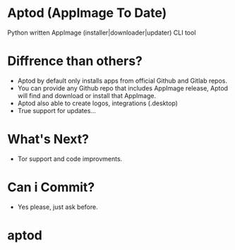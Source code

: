# Aptod (AppImage To Date)
Python written AppImage (installer|downloader|updater) CLI tool

# Diffrence than others?
- Aptod by default only installs apps from official Github and Gitlab repos.
- You can provide any Github repo that includes AppImage release, Aptod will
find and download or install that AppImage.
- Aptod also able to create logos, integrations (.desktop)
- True support for updates... 

# What's Next?
- Tor support and code improvments.

# Can i Commit?
- Yes please, just ask before.

# aptod
